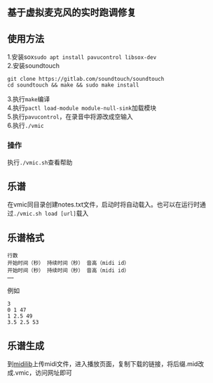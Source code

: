 ## 基于虚拟麦克风的实时跑调修复  
## 使用方法  
1.安装sox`sudo apt install pavucontrol libsox-dev`  
2.安装soundtouch  
```
git clone https://gitlab.com/soundtouch/soundtouch
cd soundtouch && make && sudo make install
```
3.执行`make`编译  
4.执行`pactl load-module module-null-sink`加载模块  
5.执行`pavucontrol`，在录音中将源改成空输入  
6.执行`./vmic`  
### 操作  
执行`./vmic.sh`查看帮助
## 乐谱  
在vmic同目录创建notes.txt文件，启动时将自动载入。也可以在运行时通过`./vmic.sh load [url]`载入  
## 乐谱格式
```
行数
开始时间（秒） 持续时间（秒） 音高（midi id）
开始时间（秒） 持续时间（秒） 音高（midi id）
……
```
例如  
```
3
0 1 47
1 2.5 49
3.5 2.5 53
```
## 乐谱生成  
到[midilib](https://midi.sinriv.com)上传midi文件，进入播放页面，复制下载的链接，将后缀.mid改成.vmic，访问网址即可  
